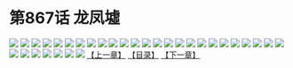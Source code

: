 # 第867话 龙凤墟
![](https://mhpic.xiaomingtaiji.net/comic/D/斗破苍穹/第867话F0_283955/1.jpg-zymk.middle.webp)
![](https://mhpic.xiaomingtaiji.net/comic/D/斗破苍穹/第867话F0_283955/2.jpg-zymk.middle.webp)
![](https://mhpic.xiaomingtaiji.net/comic/D/斗破苍穹/第867话F0_283955/3.jpg-zymk.middle.webp)
![](https://mhpic.xiaomingtaiji.net/comic/D/斗破苍穹/第867话F0_283955/4.jpg-zymk.middle.webp)
![](https://mhpic.xiaomingtaiji.net/comic/D/斗破苍穹/第867话F0_283955/5.jpg-zymk.middle.webp)
![](https://mhpic.xiaomingtaiji.net/comic/D/斗破苍穹/第867话F0_283955/6.jpg-zymk.middle.webp)
![](https://mhpic.xiaomingtaiji.net/comic/D/斗破苍穹/第867话F0_283955/7.jpg-zymk.middle.webp)
![](https://mhpic.xiaomingtaiji.net/comic/D/斗破苍穹/第867话F0_283955/8.jpg-zymk.middle.webp)
![](https://mhpic.xiaomingtaiji.net/comic/D/斗破苍穹/第867话F0_283955/9.jpg-zymk.middle.webp)
![](https://mhpic.xiaomingtaiji.net/comic/D/斗破苍穹/第867话F0_283955/10.jpg-zymk.middle.webp)
![](https://mhpic.xiaomingtaiji.net/comic/D/斗破苍穹/第867话F0_283955/11.jpg-zymk.middle.webp)
![](https://mhpic.xiaomingtaiji.net/comic/D/斗破苍穹/第867话F0_283955/12.jpg-zymk.middle.webp)
![](https://mhpic.xiaomingtaiji.net/comic/D/斗破苍穹/第867话F0_283955/13.jpg-zymk.middle.webp)
![](https://mhpic.xiaomingtaiji.net/comic/D/斗破苍穹/第867话F0_283955/14.jpg-zymk.middle.webp)
![](https://mhpic.xiaomingtaiji.net/comic/D/斗破苍穹/第867话F0_283955/15.jpg-zymk.middle.webp)
![](https://mhpic.xiaomingtaiji.net/comic/D/斗破苍穹/第867话F0_283955/16.jpg-zymk.middle.webp)
![](https://mhpic.xiaomingtaiji.net/comic/D/斗破苍穹/第867话F0_283955/17.jpg-zymk.middle.webp)
![](https://mhpic.xiaomingtaiji.net/comic/D/斗破苍穹/第867话F0_283955/18.jpg-zymk.middle.webp)
![](https://mhpic.xiaomingtaiji.net/comic/D/斗破苍穹/第867话F0_283955/19.jpg-zymk.middle.webp)
![](https://mhpic.xiaomingtaiji.net/comic/D/斗破苍穹/第867话F0_283955/20.jpg-zymk.middle.webp)
![](https://mhpic.xiaomingtaiji.net/comic/D/斗破苍穹/第867话F0_283955/21.jpg-zymk.middle.webp)
![](https://mhpic.xiaomingtaiji.net/comic/D/斗破苍穹/第867话F0_283955/22.jpg-zymk.middle.webp)
![](https://mhpic.xiaomingtaiji.net/comic/D/斗破苍穹/第867话F0_283955/23.jpg-zymk.middle.webp)
![](https://mhpic.xiaomingtaiji.net/comic/D/斗破苍穹/第867话F0_283955/24.jpg-zymk.middle.webp)
![](https://mhpic.xiaomingtaiji.net/comic/D/斗破苍穹/第867话F0_283955/25.jpg-zymk.middle.webp)
![](https://mhpic.xiaomingtaiji.net/comic/D/斗破苍穹/第867话F0_283955/26.jpg-zymk.middle.webp)
![](https://mhpic.xiaomingtaiji.net/comic/D/斗破苍穹/第867话F0_283955/27.jpg-zymk.middle.webp)
![](https://mhpic.xiaomingtaiji.net/comic/D/斗破苍穹/第867话F0_283955/28.jpg-zymk.middle.webp)
![](https://mhpic.xiaomingtaiji.net/comic/D/斗破苍穹/第867话F0_283955/29.jpg-zymk.middle.webp)
![](https://mhpic.xiaomingtaiji.net/comic/D/斗破苍穹/第867话F0_283955/30.jpg-zymk.middle.webp)
![](https://mhpic.xiaomingtaiji.net/comic/D/斗破苍穹/第867话F0_283955/31.jpg-zymk.middle.webp)
![](https://mhpic.xiaomingtaiji.net/comic/D/斗破苍穹/第867话F0_283955/32.jpg-zymk.middle.webp)
[【上一章】](./870.md)
[【目录】](./README.md)
[【下一章】](./872.md)
